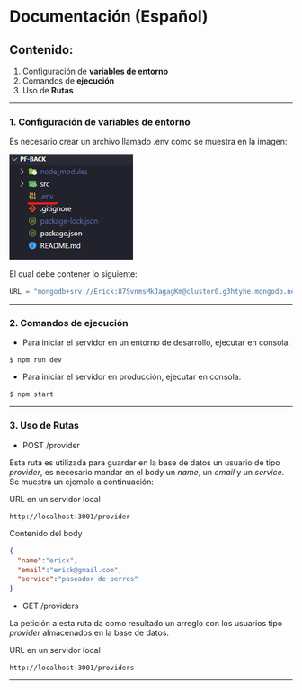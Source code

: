 # Documentación (Español)

## Contenido:

1. Configuración de **variables de entorno**
2. Comandos de **ejecución**
3. Uso de **Rutas** 
---
### 1. Configuración de **variables de entorno**

Es necesario crear un archivo llamado .env como se muestra en la imagen:

![ejemplo1](ejemplo1.png "ejemplo1")

El cual debe contener lo siguiente: 

```JavaScript
URL = "mongodb+srv://Erick:87SvnmsMkJagagKm@cluster0.g3htyhe.mongodb.net/?retryWrites=true&w=majority"
```

---
### 2. Comandos de **ejecución**

* Para iniciar el servidor en un entorno de desarrollo, ejecutar en consola: 

```
$ npm run dev
```

* Para iniciar el servidor en producción, ejecutar en consola: 

```
$ npm start
```

---

### 3. Uso de **Rutas** 

* POST /provider

Esta ruta es utilizada para guardar en la base de datos un usuario de tipo *provider*, es necesario mandar en el body un *name*, un *email* y un *service*. Se muestra un ejemplo a continuación: 

URL en un servidor local
```
http://localhost:3001/provider
```

Contenido del body

```JSON
{
  "name":"erick",
  "email":"erick@gmail.com",
  "service":"paseador de perros"
}
```

* GET /providers

La petición a esta ruta da como resultado un arreglo con los usuarios tipo *provider* almacenados en la base de datos.

URL en un servidor local
```
http://localhost:3001/providers
```
---